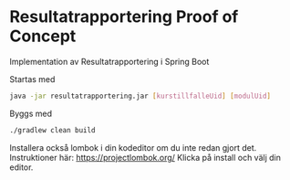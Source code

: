 # Resultatrapportering Proof of Concept

Implementation av Resultatrapportering i Spring Boot

Startas med

```bash
java -jar resultatrapportering.jar [kurstillfalleUid] [modulUid]
```

Byggs med

```bash
./gradlew clean build
```

Installera också lombok i din kodeditor om du inte redan gjort det. Instruktioner här: https://projectlombok.org/
Klicka på install och välj din editor.
